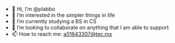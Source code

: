 - 👋 Hi, I’m @plabbo
- 👀 I’m interested in the simpler things in life
- 🌱 I’m currently studying a BS in CS
- 💞️ I’m looking to collaborate on anything that I am able to support
- 📫 How to reach me: a01643307@tec.mx

<!---
plabbo/plabbo is a ✨ special ✨ repository because its `README.md` (this file) appears on your GitHub profile.
You can click the Preview link to take a look at your changes.
--->
